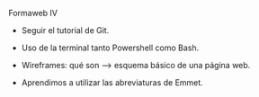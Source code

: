 Formaweb IV

- Seguir el tutorial de Git.

- Uso de la terminal tanto Powershell como Bash.

- Wireframes: qué son --> esquema básico de una página web.

- Aprendimos a utilizar las abreviaturas de Emmet.

